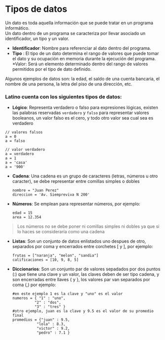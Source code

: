 # Tipos de datos

Un dato es toda aquella información que se puede tratar en un programa informático.  
Un dato dentro de un programa se caracteriza por llevar asociado un identificador, un tipo y un valor.

* **Identificador**: Nombre para referenciar al dato dentro del programa.
* **Tipo** : El tipo de un dato determina el rango de valores que puede tomar el dato y su ocupación en memoria durante la ejecución del programa.
  \*Valor: Será un elemento determinado dentro del rango de valores permitidos por el tipo de dato definido.

Algunos ejemplos de datos son: la edad, el saldo de una cuenta bancaria, el nombre de una persona, la letra del piso de una dirección, etc.

### Latino cuenta con los siguientes tipos de datos:

* **Lógico**: Representa verdadero o falso para expresiones lógicas, existen las palabras reservadas `verdadero` y `falso` para representar valores booleanos, un valor falso es el cero, y todo otro valor sea cual sea es verdadero

```
// valores falsos
a = 0
a = falso

// valor verdadero
a = verdadero
a = 1
a = 'casa'
a = '900'

```

* **Cadena**: Una cadena es un grupo de caracteres \(letras, números u otro caracter\), se debe representar entre comillas simples o dobles

  ```
  nombre = "Juan Perez" 
  direccion = 'Av. Siempreviva N 200'
  ```

* **Números**: Se emplean para representar números, por ejemplo:

  ```
  edad = 15
  area = 12.354
  ```

> Los números no se debe poner ni comillas simples ni dobles ya que si lo haces se consideraría como una cadena

* **Listas**: Son un conjunto de datos enlistados uno despues de otro, separados por coma y encerrados entre corchetes \[ y \], por ejemplo:

  ```
  frutas = ["naranja", "melon", "sandia"]
  calificaciones = [10, 9, 8, 5]
  ```

* **Diccionarios**: Son un conjunto par de valores sepadados por dos puntos \(:\) que tiene una clave y un valor, las claves deben de ser tipo cadena, y son encerradas entre llaves { y }, los valores par van separados por coma \(,\) por ejemplo:

  ```
  #en este ejemplo 1 es la clave y "uno" es el valor
  numeros = { "1" : "uno", 
            "2" : "dos", 
            "3" : "tres" } 
  #otro ejemplo, juan es la clave y 9.5 es el valor de su promedio final
  promedios = {"juan" : 9.5, 
             "lola" : 8.3, 
             "victor" : 9.2, 
             "pedro" : 7.1 }
  ```



